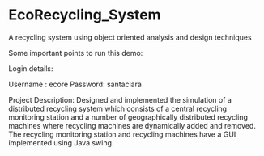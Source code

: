 # EcoRecycling_System
A recycling system using object oriented analysis and design techniques

Some important points to run this demo:

Login details:

Username : ecore
Password: santaclara

Project Description:
Designed and implemented the simulation of a distributed recycling system which consists of a central recycling monitoring station and a number of geographically distributed recycling machines where recycling machines are dynamically added and removed.
The recycling monitoring station and recycling machines have a GUI implemented using Java swing.


